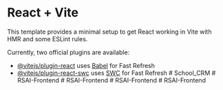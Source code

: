 # React + Vite

This template provides a minimal setup to get React working in Vite with HMR and some ESLint rules.

Currently, two official plugins are available:

- [@vitejs/plugin-react](https://github.com/vitejs/vite-plugin-react/blob/main/packages/plugin-react/README.md) uses [Babel](https://babeljs.io/) for Fast Refresh
- [@vitejs/plugin-react-swc](https://github.com/vitejs/vite-plugin-react-swc) uses [SWC](https://swc.rs/) for Fast Refresh
#   S c h o o l _ C R M  
 #   R S A I - F r o n t e n d  
 #   R S A I - F r o n t e n d  
 #   R S A I - F r o n t e n d  
 #   R S A I - F r o n t e n d  
 